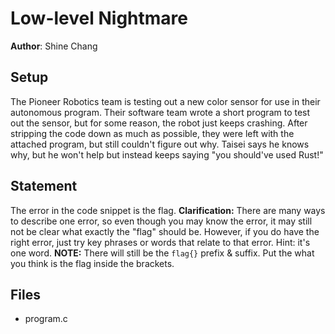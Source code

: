 # Low-level Nightmare

**Author**: Shine Chang

## Setup
The Pioneer Robotics team is testing out a new color sensor for use in their autonomous program. 
Their software team wrote a short program to test out the sensor, but for some reason, the robot just keeps crashing.
After stripping the code down as much as possible, they were left with the attached program, but still couldn't figure out why.
Taisei says he knows why, but he won't help but instead keeps saying "you should've used Rust!"

## Statement
The error in the code snippet is the flag. 
**Clarification:** There are many ways to describe one error, so even though you may know the error, it may still not be clear what exactly the "flag" should be. However, if you do have the right error, just try key phrases or words that relate to that error. Hint: it's one word.
**NOTE:** There will still be the `flag{}` prefix & suffix. Put the what you think is the flag inside the brackets.

## Files
- program.c